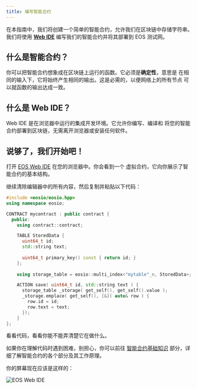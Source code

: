 ```yaml
---
title: 编写智能合约
--- 
```


在本指南中，我们将创建一个简单的智能合约，允许我们在区块链中存储字符串。
我们将使用 **[Web IDE](https://eos-web-ide.netlify.app/)** 编写我们的智能合约并将其部署到 EOS 测试网。

## 什么是智能合约？

你可以把智能合约想象成在区块链上运行的函数。它必须是**确定性**，意思是 
在相同的输入下，它将始终产生相同的输出。这是必需的，以便网络上的所有节点
可以就函数的输出达成一致。

## 什么是 Web IDE？

Web IDE 是在浏览器中运行的集成开发环境。它允许你编写、编译和
将您的智能合约部署到区块链，无需离开浏览器或安装任何软件。

## 说够了，我们开始吧！

打开 [EOS Web IDE](https://eos-web-ide.netlify.app/) 在您的浏览器中。你会看到一个
虚拟合约，它向你展示了智能合约的基本结构。

继续清除编辑器中的所有内容，然后复制并粘贴以下代码：

```cpp
#include <eosio/eosio.hpp>
using namespace eosio;

CONTRACT mycontract : public contract {
  public:
    using contract::contract;

    TABLE StoredData {
      uint64_t id;
      std::string text;
      
      uint64_t primary_key() const { return id; }
    };
    
    using storage_table = eosio::multi_index<"mytable"_n, StoredData>;

    ACTION save( uint64_t id, std::string text ) {
      storage_table _storage( get_self(), get_self().value );
      _storage.emplace( get_self(), [&]( auto& row ) {
        row.id = id;
        row.text = text;
      });
    }
};
```

看看代码，看看你能不能弄清楚它在做什么。 

如果你在理解代码时遇到困难，别担心，你可以前往 [智能合约基础知识](/docs/03_smart-contracts/01_contract-anatomy.md)
部分，详细了解智能合约的各个部分及其工作原理。

你的屏幕现在应该是这样的：

![EOS Web IDE](/images/native-web-ide-basics.png)
